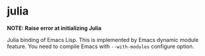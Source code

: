 # julia

**NOTE: Raise error at initializing Julia**

Julia binding of Emacs Lisp. This is implemented by Emacs dynamic module feature. You need to compile Emacs with `--with-modules` configure option.
